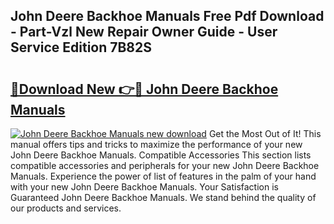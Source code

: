 ## John Deere Backhoe Manuals Free Pdf Download - Part-Vzl New Repair Owner Guide - User Service Edition 7B82S

# <h2><a href="http://bc88060.oget.top/?id=John+Deere+Backhoe+Manuals">🔗Download New 👉🔴 John Deere Backhoe Manuals</a></h2>

[![John Deere Backhoe Manuals new download](https://i.imgur.com/5g1atiW.png)](http://bc88060.oget.top/?id=John+Deere+Backhoe+Manuals)
Get the Most Out of It! This manual offers tips and tricks to maximize the performance of your new John Deere Backhoe Manuals. Compatible Accessories This section lists compatible accessories and peripherals for your new John Deere Backhoe Manuals. Experience the power of list of features in the palm of your hand with your new John Deere Backhoe Manuals. Your Satisfaction is Guaranteed John Deere Backhoe Manuals. We stand behind the quality of our products and services.
